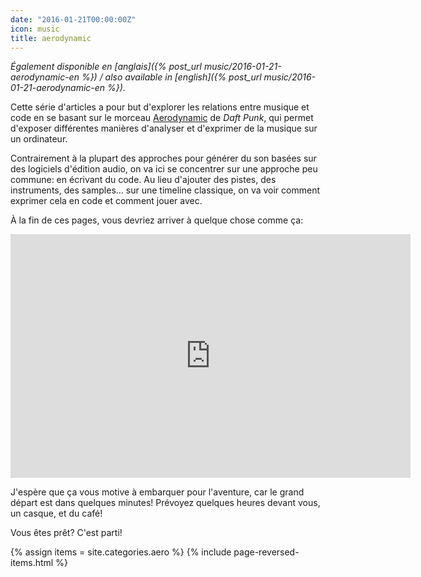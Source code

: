 ```yaml
---
date: "2016-01-21T00:00:00Z"
icon: music
title: aerodynamic
---
```


*Également disponible en [anglais]({% post_url music/2016-01-21-aerodynamic-en %}) / also available in [english]({% post_url music/2016-01-21-aerodynamic-en %}).*

Cette série d'articles a pour but d'explorer les relations entre
musique et code en se basant sur le morceau
[Aerodynamic](https://www.youtube.com/watch?v=L93-7vRfxNs) de *Daft
Punk*, qui permet d'exposer différentes manières d'analyser et
d'exprimer de la musique sur un ordinateur.

Contrairement à la plupart des approches pour générer du son basées
sur des logiciels d'édition audio, on va ici se concentrer sur une
approche peu commune: en écrivant du code. Au lieu d'ajouter des
pistes, des instruments, des samples… sur une timeline classique, on
va voir comment exprimer cela en code et comment jouer avec.

À la fin de ces pages, vous devriez arriver à quelque chose comme ça:

<iframe id="ytplayer" type="text/html" width="640" height="390" src="https://www.youtube.com/embed/cydH_JAgSfg?autoplay=0&origin=http://mxs.sbrk.org" frameborder="0"></iframe>

J'espère que ça vous motive à embarquer pour l'aventure, car le grand
départ est dans quelques minutes! Prévoyez quelques heures devant
vous, un casque, et du café!

Vous êtes prêt? C'est parti!

{% assign items = site.categories.aero %}
{% include page-reversed-items.html %}
